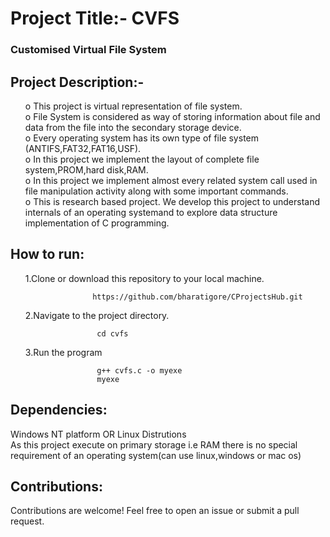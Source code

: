 <h1>Project Title:- CVFS</h1><h3>Customised Virtual File System</h3>
<h2>Project Description:-</h2>
<ul>
  o	This project is virtual representation of file system.
  <br>
o	File System is considered as way of storing information about file and data from the file into the secondary storage device.<br>
o	Every operating system has its own type of file system (ANTIFS,FAT32,FAT16,USF).<br>
o	In this project we implement the layout of complete file system,PROM,hard disk,RAM.<br>
o	In this project we implement almost every related system call used in file manipulation activity along with some important commands.<br>
o	This is research based project. We develop this project to understand internals of an operating systemand to explore data structure implementation of C programming. <br>
</ul>
<h2>How to run:</h2><ul>
1.Clone or download this repository to your local machine.<br>

                   https://github.com/bharatigore/CProjectsHub.git
 
2.Navigate to the project directory.<br>

                    cd cvfs
3.Run the program<br>

                    g++ cvfs.c -o myexe
                    myexe
</ul>
<h2> Dependencies:</h2>
Windows NT platform OR Linux Distrutions<br>
As this project execute on primary storage i.e RAM there is no special requirement of an operating system(can use linux,windows or mac os)

<h2> Contributions:</h2>
Contributions are welcome! Feel free to open an issue or submit a pull request.
